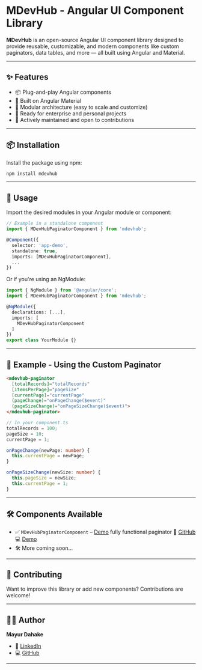 # MDevHub - Angular UI Component Library

**MDevHub** is an open-source Angular UI component library designed to provide reusable, customizable, and modern components like custom paginators, data tables, and more — all built using Angular and Material.

---

## ✨ Features

- 📦 Plug-and-play Angular components
- 🎨 Built on Angular Material
- 🧩 Modular architecture (easy to scale and customize)
- 🚀 Ready for enterprise and personal projects
- 🌱 Actively maintained and open to contributions

---

## 📦 Installation

Install the package using npm:

```bash
npm install mdevhub
```

---

## 🔧 Usage

Import the desired modules in your Angular module or component:

```ts
// Example in a standalone component
import { MDevHubPaginatorComponent } from 'mdevhub';

@Component({
  selector: 'app-demo',
  standalone: true,
  imports: [MDevHubPaginatorComponent],
  ...
})
```

Or if you're using an NgModule:

```ts
import { NgModule } from '@angular/core';
import { MDevHubPaginatorComponent } from 'mdevhub';

@NgModule({
  declarations: [...],
  imports: [
    MDevHubPaginatorComponent
  ]
})
export class YourModule {}
```

---

## 🧪 Example - Using the Custom Paginator

```html
<mdevhub-paginator
  [totalRecords]="totalRecords"
  [itemsPerPage]="pageSize"
  [currentPage]="currentPage"
  (pageChange)="onPageChange($event)"
  (pageSizeChange)="onPageSizeChange($event)">
</mdevhub-paginator>
```

```ts
// In your component.ts
totalRecords = 100;
pageSize = 10;
currentPage = 1;

onPageChange(newPage: number) {
  this.currentPage = newPage;
}

onPageSizeChange(newSize: number) {
  this.pageSize = newSize;
  this.currentPage = 1;
}
```

---

## 🛠️ Components Available

- ✅ `MDevHubPaginatorComponent` –  [Demo](https://www.linkedin.com/in/mayurdahake)  fully functional paginator
      🔗 [GitHub](https://github.com/mayur-dahake/custom-paginations)  💻 [Demo](https://custom-paginations.vercel.app/)
- 🛠️ More coming soon...

---

## 🤝 Contributing

Want to improve this library or add new components? Contributions are welcome!  

---

## 👨‍💻 Author

**Mayur Dahake**

- 🔗 [LinkedIn](https://www.linkedin.com/in/mayurdahake)
- 💻 [GitHub](https://github.com/mayur-dahake)

---